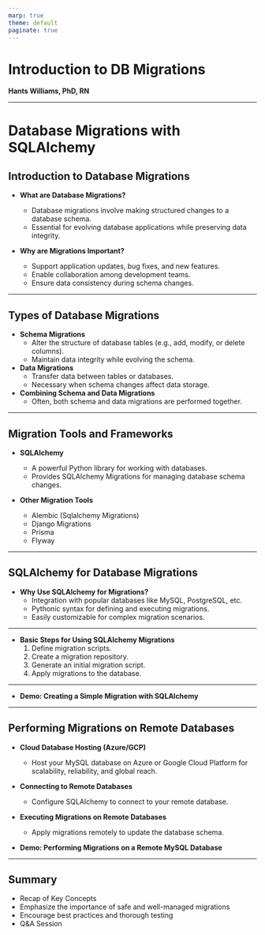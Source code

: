 ```yaml
---
marp: true
theme: default
paginate: true
---
```


<!-- _class: lead -->

# Introduction to DB Migrations

**Hants Williams, PhD, RN**

---

# Database Migrations with SQLAlchemy

## Introduction to Database Migrations

- **What are Database Migrations?**
  - Database migrations involve making structured changes to a database schema.
  - Essential for evolving database applications while preserving data integrity.

- **Why are Migrations Important?**
  - Support application updates, bug fixes, and new features.
  - Enable collaboration among development teams.
  - Ensure data consistency during schema changes.

---

## Types of Database Migrations

- **Schema Migrations**
  - Alter the structure of database tables (e.g., add, modify, or delete columns).
  - Maintain data integrity while evolving the schema.
- **Data Migrations**
  - Transfer data between tables or databases.
  - Necessary when schema changes affect data storage.
- **Combining Schema and Data Migrations**
  - Often, both schema and data migrations are performed together.

---

## Migration Tools and Frameworks

- **SQLAlchemy**
  - A powerful Python library for working with databases.
  - Provides SQLAlchemy Migrations for managing database schema changes.
  
- **Other Migration Tools**
    - Alembic (Sqlalchemy Migrations)
    - Django Migrations
    - Prisma 
    - Flyway



---

## SQLAlchemy for Database Migrations

- **Why Use SQLAlchemy for Migrations?**
  - Integration with popular databases like MySQL, PostgreSQL, etc.
  - Pythonic syntax for defining and executing migrations.
  - Easily customizable for complex migration scenarios.

---

- **Basic Steps for Using SQLAlchemy Migrations**
  1. Define migration scripts.
  2. Create a migration repository.
  3. Generate an initial migration script.
  4. Apply migrations to the database.

---

- **Demo: Creating a Simple Migration with SQLAlchemy**

---

## Performing Migrations on Remote Databases

- **Cloud Database Hosting (Azure/GCP)**
  - Host your MySQL database on Azure or Google Cloud Platform for scalability, reliability, and global reach.

- **Connecting to Remote Databases**
  - Configure SQLAlchemy to connect to your remote database.

- **Executing Migrations on Remote Databases**
  - Apply migrations remotely to update the database schema.

- **Demo: Performing Migrations on a Remote MySQL Database**

---

## Summary

- Recap of Key Concepts
- Emphasize the importance of safe and well-managed migrations
- Encourage best practices and thorough testing
- Q&A Session


